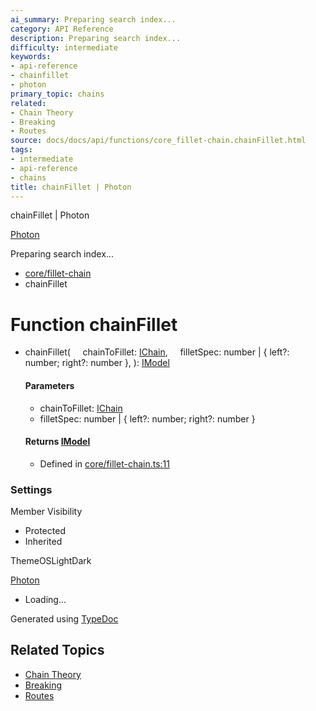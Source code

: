 ```yaml
---
ai_summary: Preparing search index...
category: API Reference
description: Preparing search index...
difficulty: intermediate
keywords:
- api-reference
- chainfillet
- photon
primary_topic: chains
related:
- Chain Theory
- Breaking
- Routes
source: docs/docs/api/functions/core_fillet-chain.chainFillet.html
tags:
- intermediate
- api-reference
- chains
title: chainFillet | Photon
---
```

chainFillet | Photon

[Photon](../index.md)




Preparing search index...

* [core/fillet-chain](../modules/core_fillet-chain.md)
* chainFillet

# Function chainFillet

* chainFillet(
      chainToFillet: [IChain](../interfaces/core_maker.IChain.md),
      filletSpec: number | { left?: number; right?: number },
  ): [IModel](../interfaces/core_schema.IModel.md)

  #### Parameters

  + chainToFillet: [IChain](../interfaces/core_maker.IChain.md)
  + filletSpec: number | { left?: number; right?: number }

  #### Returns [IModel](../interfaces/core_schema.IModel.md)

  + Defined in [core/fillet-chain.ts:11](https://github.com/mwhite454/photon/blob/main/packages/photon/src/core/fillet-chain.ts#L11)

### Settings

Member Visibility

* Protected
* Inherited

ThemeOSLightDark

[Photon](../index.md)

* Loading...

Generated using [TypeDoc](https://typedoc.org/)

## Related Topics

- [Chain Theory](../index.md)
- [Breaking](../index.md)
- [Routes](../index.md)
